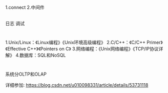 # 
  1.connect
  2.中间件

##
  日志
  调试

#

1.Unix/Linux：《Linux编程》《Unix环境高级编程》
2.C/C++：《C/C++ Primer》《Effective C++》《Pointers on C》
3.网络编程：《Unix网络编程》《TCP/IP协议详解》
4.数据库：SQL和NoSQL
#
系统分OLTP和OLAP


详细参加:
  https://blog.csdn.net/u010098331/article/details/53731118